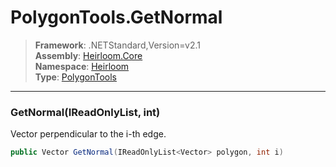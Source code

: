 # PolygonTools.GetNormal

> **Framework**: .NETStandard,Version=v2.1  
> **Assembly**: [Heirloom.Core][0]  
> **Namespace**: [Heirloom][0]  
> **Type**: [PolygonTools][1]  

--------------------------------------------------------------------------------

### GetNormal(IReadOnlyList<Vector>, int)

Vector perpendicular to the i-th edge.

```cs
public Vector GetNormal(IReadOnlyList<Vector> polygon, int i)
```

[0]: ..\Heirloom.Core.md
[1]: Heirloom.PolygonTools.md
